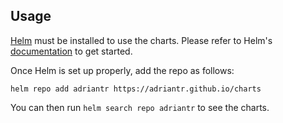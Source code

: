 ## Usage

[Helm](https://helm.sh) must be installed to use the charts.
Please refer to Helm's [documentation](https://helm.sh/docs/) to get started.

Once Helm is set up properly, add the repo as follows:

```console
helm repo add adriantr https://adriantr.github.io/charts
```

You can then run `helm search repo adriantr` to see the charts.
